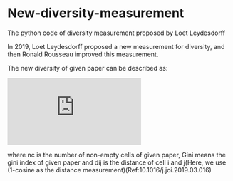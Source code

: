 # New-diversity-measurement

The python code of diversity measurement proposed by Loet Leydesdorff


In 2019, Loet Leydesdorff proposed a new measurement for diversity, and then Ronald Rousseau improved this measurement.

The new diversity of given paper can be described as:

![](https://latex.codecogs.com/gif.latex?DIV*%3Dnc*%281-Gini%29*%5Csum_%7Bi%3D1%2Cj%3D1%7D%5E%7Bi%3Dnc%2Cj%3Dnc%7D%28dij%29)

where nc is the number of non-empty cells of given paper, Gini means the gini index of given paper and dij is the distance of cell i and j(Here, we use (1-cosine as the distance measurement)(Ref:10.1016/j.joi.2019.03.016)
